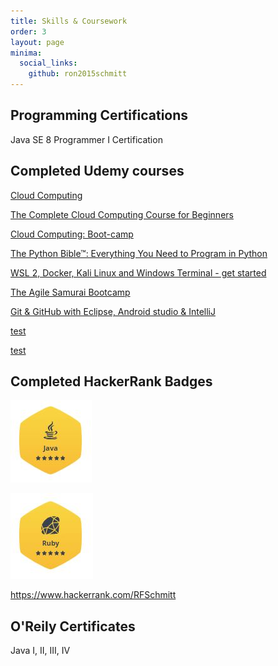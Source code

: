 ```yaml
---
title: Skills & Coursework
order: 3
layout: page
minima:
  social_links:
    github: ron2015schmitt
---
```


## Programming Certifications

Java SE 8 Programmer I Certification

## Completed Udemy courses

[Cloud Computing](https://www.udemy.com/certificate/UC-d1cf42d6-675b-46af-8d67-9ca13ad9c5c9/)

[The Complete Cloud Computing Course for Beginners](https://www.udemy.com/certificate/UC-109bcc21-d55c-4e1a-9464-f7cf2899d3dc/)

[Cloud Computing: Boot-camp](https://www.udemy.com/certificate/UC-887f8b61-5b6d-4f6e-9291-13a29d54d139/)

[The Python Bible™: Everything You Need to Program in Python](https://www.udemy.com/certificate/UC-BR25BQCZ/)

[WSL 2, Docker, Kali Linux and Windows Terminal - get started](https://www.udemy.com/course/wsl-2-docker-and-windows-terminal/)

[The Agile Samurai Bootcamp](https://www.udemy.com/certificate/UC-0HNCZ86M/)

[Git & GitHub with Eclipse, Android studio & IntelliJ](https://www.udemy.com/certificate/UC-P7259FG1/)

[test](https://www.udemy.com/certificate/UC-UWLDAF27/)

[test](https://www.udemy.com/certificate/UC-UQ9XZ81L/)

## Completed HackerRank Badges

![Java](/images/HackerRank-Java.JPG)

![Ruby](/images/HackerRank-Ruby.JPG)

https://www.hackerrank.com/RFSchmitt

## O'Reily Certificates

Java I, II, III, IV